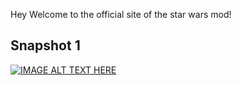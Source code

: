Hey Welcome to the official site of the star wars mod!

## Snapshot 1
[![IMAGE ALT TEXT HERE](https://yt-embed.herokuapp.com/embed?v=K_U8KsA6OZc)](https://www.youtube.com/watch?v=K_U8KsA6OZc)
